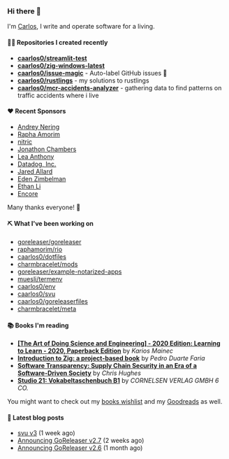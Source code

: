 ### Hi there 👋

I'm [Carlos](https://caarlos0.dev), I write and operate software for a living.

#### 👨‍💻 Repositories I created recently
- **[caarlos0/streamlit-test](https://github.com/caarlos0/streamlit-test)**
- **[caarlos0/zig-windows-latest](https://github.com/caarlos0/zig-windows-latest)**
- **[caarlos0/issue-magic](https://github.com/caarlos0/issue-magic)** - Auto-label GitHub issues 🦀
- **[caarlos0/rustlings](https://github.com/caarlos0/rustlings)** - my solutions to rustlings
- **[caarlos0/mcr-accidents-analyzer](https://github.com/caarlos0/mcr-accidents-analyzer)** - gathering data to find patterns on traffic accidents where i live


#### ❤️ Recent Sponsors
- [Andrey Nering](https://github.com/andreynering)
- [Rapha Amorim](https://github.com/raphamorim)
- [nitric](https://github.com/nitrictech)
- [Jonathon Chambers](https://github.com/FFCoder)
- [Lea Anthony](https://github.com/leaanthony)
- [Datadog, Inc.](https://github.com/DataDog)
- [Jared Allard](https://github.com/jaredallard)
- [Eden Zimbelman](https://github.com/zimeg)
- [Ethan Li](https://github.com/ethanjli)
- [Encore](https://github.com/encoredev)

Many thanks everyone! 🙏

#### ⛏️ What I've been working on

- [goreleaser/goreleaser](https://github.com/goreleaser/goreleaser)
- [raphamorim/rio](https://github.com/raphamorim/rio)
- [caarlos0/dotfiles](https://github.com/caarlos0/dotfiles)
- [charmbracelet/mods](https://github.com/charmbracelet/mods)
- [goreleaser/example-notarized-apps](https://github.com/goreleaser/example-notarized-apps)
- [muesli/termenv](https://github.com/muesli/termenv)
- [caarlos0/env](https://github.com/caarlos0/env)
- [caarlos0/svu](https://github.com/caarlos0/svu)
- [caarlos0/goreleaserfiles](https://github.com/caarlos0/goreleaserfiles)
- [charmbracelet/meta](https://github.com/charmbracelet/meta)

#### 📚 Books I'm reading
- **[[The Art of Doing Science and Engineering] - 2020 Edition: Learning to Learn - 2020, Paperback Edition](https://www.goodreads.com/book/show/155968362-the-art-of-doing-science-and-engineering---2020-edition)** by _Karios Mainec_
- **[Introduction to Zig: a project-based book](https://www.goodreads.com/book/show/220362789-introduction-to-zig)** by _Pedro Duarte Faria_
- **[Software Transparency: Supply Chain Security in an Era of a Software-Driven Society](https://www.goodreads.com/book/show/78919033-software-transparency)** by _Chris Hughes_
- **[Studio 21: Vokabeltaschenbuch B1](https://www.goodreads.com/book/show/51094341-studio-21)** by _CORNELSEN VERLAG GMBH 6 CO._

You might want to check out my
[books wishlist](https://www.amazon.com.br/hz/wishlist/ls/EB8P7VS717SV)
and my [Goodreads](https://www.goodreads.com/user/show/51005066-carlos-becker)
as well.

#### 📄 Latest blog posts
- [svu v3](https://carlosbecker.com/posts/svu3/) (1 week ago)
- [Announcing GoReleaser v2.7](https://carlosbecker.com/posts/goreleaser-v2.7/) (2 weeks ago)
- [Announcing GoReleaser v2.6](https://carlosbecker.com/posts/goreleaser-v2.6/) (1 month ago)
